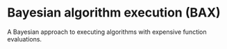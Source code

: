 # Bayesian algorithm execution (BAX)

A Bayesian approach to executing algorithms with expensive function evaluations.
